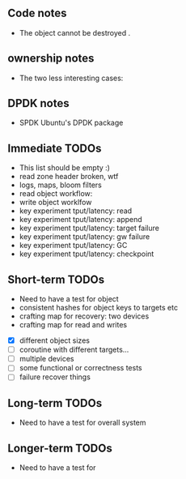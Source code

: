 ## Code notes
 * The object cannot be destroyed .

## ownership notes
 * The two less interesting cases:

## DPDK notes
 * SPDK Ubuntu's DPDK package 

## Immediate TODOs
 * This list should be empty :)
 * read zone header broken, wtf
 * logs, maps, bloom filters
 * read object workflow:
 * write object worklfow
 * key experiment tput/latency: read
 * key experiment tput/latency: append
 * key experiment tput/latency: target failure
 * key experiment tput/latency: gw failure
 * key experiment tput/latency: GC
 * key experiment tput/latency: checkpoint

## Short-term TODOs
 * Need to have a test for object
 * consistent hashes for object keys to targets etc
 * crafting map for recovery: two devices 
 * crafting map for read and writes
- [x] different object sizes
- [ ] coroutine with different targets...
- [ ] multiple devices
- [ ] some functional or correctness tests
- [ ] failure recover things 

## Long-term TODOs
 * Need to have a test for  overall system

## Longer-term TODOs
 * Need to have a test for 
